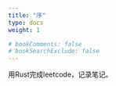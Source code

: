 ```yaml
---
title: "序"
type: docs
weight: 1

# bookComments: false
# bookSearchExclude: false
---
```


用Rust完成leetcode，记录笔记。